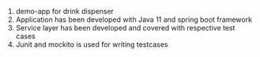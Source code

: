 1. demo-app for drink dispenser
2. Application has been developed with Java 11 and spring boot framework 
3. Service layer has been developed and covered with respective test cases
4. Junit and mockito is used for writing testcases
